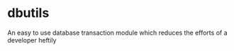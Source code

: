 # dbutils
An easy to use database transaction module which reduces the efforts of a developer heftily
